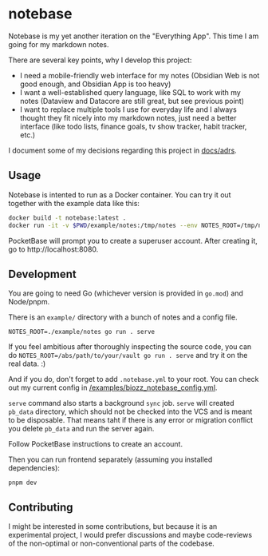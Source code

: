 # notebase

Notebase is my yet another iteration on the "Everything App". This time I am going for my markdown notes.

There are several key points, why I develop this project:

- I need a mobile-friendly web interface for my notes (Obsidian Web is not good enough, and Obsidian App is too heavy)
- I want a well-established query language, like SQL to work with my notes (Dataview and Datacore are still great, but see previous point)
- I want to replace multiple tools I use for everyday life and I always thought they fit nicely into my markdown notes, just need a better interface (like todo lists, finance goals, tv show tracker, habit tracker, etc.)

I document some of my decisions regarding this project in [docs/adrs](./docs/adrs).

## Usage

Notebase is intented to run as a Docker container. You can try it out together with the example data like this:

```bash
docker build -t notebase:latest .
docker run -it -v $PWD/example/notes:/tmp/notes --env NOTES_ROOT=/tmp/notes -p 8080:8080 notesbase serve --http=0.0.0.0:8080
```

PocketBase will prompt you to create a superuser account. After creating it, go to http://localhost:8080.

## Development

You are going to need Go (whichever version is provided in `go.mod`) and Node/pnpm.

There is an `example/` directory with a bunch of notes and a config file.

```
NOTES_ROOT=./example/notes go run . serve
```

If you feel ambitious after thoroughly inspecting the source code, you can do `NOTES_ROOT=/abs/path/to/your/vault go run . serve` and try it on the real data. :)

And if you do, don't forget to add `.notebase.yml` to your root. You can check out my current config in [/examples/biozz_notebase_config.yml](./examples/biozz_notebase_config.yml).

`serve` command also starts a background `sync` job. `serve` will created `pb_data` directory, which should not be checked into the VCS and is meant to be disposable. That means taht if there is any error or migration conflict you delete `pb_data` and run the server again.

Follow PocketBase instructions to create an account.

Then you can run frontend separately (assuming you installed dependencies):

```
pnpm dev
```

## Contributing

I might be interested in some contributions, but because it is an experimental project, I would prefer discussions and maybe code-reviews of the non-optimal or non-conventional parts of the codebase.
